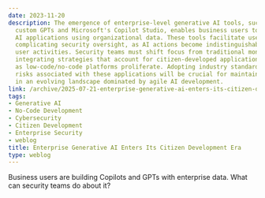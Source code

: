 ```yaml
---
date: 2023-11-20
description: The emergence of enterprise-level generative AI tools, such as OpenAI's
  custom GPTs and Microsoft's Copilot Studio, enables business users to easily create
  AI applications using organizational data. These tools facilitate user impersonation,
  complicating security oversight, as AI actions become indistinguishable from legitimate
  user activities. Security teams must shift focus from traditional monitoring to
  integrating strategies that account for citizen-developed applications, particularly
  as low-code/no-code platforms proliferate. Adopting industry standards for assessing
  risks associated with these applications will be crucial for maintaining security
  in an evolving landscape dominated by agile AI development.
link: /archive/2025-07-21-enterprise-generative-ai-enters-its-citizen-development-era
tags:
- Generative AI
- No-Code Development
- Cybersecurity
- Citizen Development
- Enterprise Security
- weblog
title: Enterprise Generative AI Enters Its Citizen Development Era
type: weblog
---
```


Business users are building Copilots and GPTs with enterprise data. What can security teams do about it?


